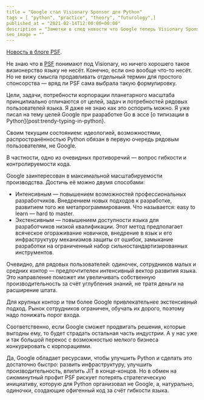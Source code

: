 ```yaml
---
title = "Google стал Visionary Sponsor для Python"
tags = [ "python", "practice", "theory", "futurology",]
published_at = "2021-02-14T12:00:00+00:00"
description = "Заметки в след новости что Google теперь Visionary Sponsor для Python Software Foundation."
seo_image = ""
---
```


[Новость в блоге PSF](https://pyfound.blogspot.com/2021/02/welcoming-google-as-visionary-sponsor.html).

Не знаю что в [PSF](https://www.python.org/psf/) понимают под Visionary, но ничего хорошего такое визионерство языку не несёт. Конечно, если оно вообще что-то несёт. Но не вижу смысла продавливать отдельный термин для простого спонсорства — вряд ли PSF сама выбрала такую формулировку.

Цели, задачи, потребности корпорации планетарного масштаба принципиально отличаются от целей, задач и потребностей рядовых пользователей языка. Я даже не знаю как это оспорить можно. Я уже писал на тему целей Google при разработке Go в эссе [о типизации в Python]{post:trendy-typing-in-python}.

Своим текущим состоянием: идеологией, возможностями, распространённостью Python обязан в первую очередь рядовым пользователям, не Google.

В частности, одно из очевидных противоречий — вопрос гибкости и контролируемости кода.

<!-- more -->

Google заинтересован в максимальной масштабируемости производства. Достичь её можно двумя способами:

- Интенсивным — повышением возможностей профессиональных разработчиков. Внедрением новых подходов к разработке, развитием того же метапрограммирования. Что называется: easy to learn — hard to master.
- Экстенсивным — повышением доступности языка для разработчиков низкой квалификации. Этот метод предполагает всяческое огораживание новичков, внедрение в язык и его инфраструктуру механизмов защиты от ошибок, замыкание разработки на ограниченный набор сильностандартизированных инструментов.

Очевидно, для рядовых пользователей: одиночек, сотрудников малых и средних контор — предпочтителен интенсивный вектор развития языка. Это направление поможет им увеличивать собственную производительность за счёт углубления знаний, не тратя деньги на расширение штата.

Для крупных контор и тем более Google привлекательнее экстенсивный подход. Рынок сотрудников ограничен, обучать их дорого, поэтому надо понижать порог входа.

Соответственно, если Google сможет продвигать решения, которые выгодны ему, то будет страдать остальная часть индустрии. А у нас уже и так большой перекос с возможностью мелкого бизнеса конкурировать с корпорациями.

Да, Google обладает ресурсами, чтобы улучшить Python и сделать это достаточно быстро: развить инфраструктуру, улучшить производительность, впилить JIT в конце-концов. Но в обмен на сиюминутный профит PSF рискует потерять стратегическую инициативу, которую для Python организовал не Google, а, натурально, одиночки, создающие офигенный код за счёт гибкости языка.
